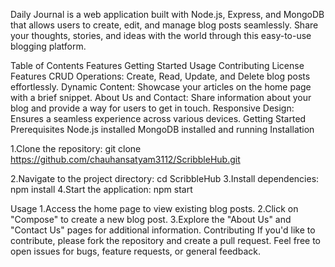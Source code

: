 Daily Journal is a web application built with Node.js, Express, and MongoDB that allows users to create, edit, and manage blog posts seamlessly. Share your thoughts, stories, and ideas with the world through this easy-to-use blogging platform.

Table of Contents
Features
Getting Started
Usage
Contributing
License
Features
CRUD Operations: Create, Read, Update, and Delete blog posts effortlessly.
Dynamic Content: Showcase your articles on the home page with a brief snippet.
About Us and Contact: Share information about your blog and provide a way for users to get in touch.
Responsive Design: Ensures a seamless experience across various devices.
Getting Started
Prerequisites
Node.js installed
MongoDB installed and running
Installation

1.Clone the repository:
git clone https://github.com/chauhansatyam3112/ScribbleHub.git

2.Navigate to the project directory:
cd ScribbleHub
3.Install dependencies:
npm install
4.Start the application:
npm start


Usage
1.Access the home page to view existing blog posts.
2.Click on "Compose" to create a new blog post.
3.Explore the "About Us" and "Contact Us" pages for additional information.
Contributing
If you'd like to contribute, please fork the repository and create a pull request. Feel free to open issues for bugs, feature requests, or general feedback.




